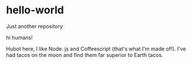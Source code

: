 # hello-world
Just another repository

hi humans!

Hubot here, I like Node. js and Coffeescript (that's what I'm made of!).
I've had tacos on the moon and find them far superior to Earth tacos.
